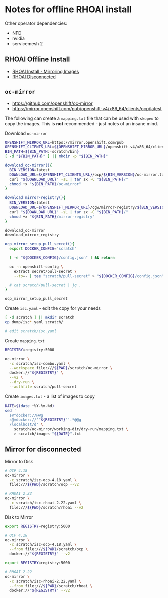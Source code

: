 # Notes for offline RHOAI install

Other operator dependencies:

- NFD
- nvidia
- servicemesh 2

## RHOAI Offline Install

- [RHOAI Install - Mirroring Images](https://docs.redhat.com/en/documentation/red_hat_openshift_ai_self-managed/2.23/html/installing_and_uninstalling_openshift_ai_self-managed_in_a_disconnected_environment/deploying-openshift-ai-in-a-disconnected-environment_install#mirroring-images-to-a-private-registry-for-a-disconnected-installation_install)
- [RHOAI Disconnected](https://github.com/red-hat-data-services/rhoai-disconnected-install-helper)

## `oc-mirror`

- https://github.com/openshift/oc-mirror
- https://mirror.openshift.com/pub/openshift-v4/x86_64/clients/ocp/latest

The following can create a `mapping.txt` file that can be used with `skopeo` to copy the images. This is **not** recommended - just notes of an insane mind.

Download `oc-mirror`

```sh
OPENSHIFT_MIRROR_URL=https://mirror.openshift.com/pub
OPENSHIFT_CLIENTS_URL=${OPENSHIFT_MIRROR_URL}/openshift-v4/x86_64/clients
BIN_PATH=${BIN_PATH:-scratch/bin}
[ -d "${BIN_PATH}" ] || mkdir -p "${BIN_PATH}"

download_oc-mirror(){
  BIN_VERSION=latest
  DOWNLOAD_URL=${OPENSHIFT_CLIENTS_URL}/ocp/${BIN_VERSION}/oc-mirror.tar.gz
  curl "${DOWNLOAD_URL}" -sL | tar zx -C "${BIN_PATH}/"
  chmod +x "${BIN_PATH}/oc-mirror"
}

download_mirror-registry(){
  BIN_VERSION=latest
  DOWNLOAD_URL=${OPENSHIFT_MIRROR_URL}/cgw/mirror-registry/${BIN_VERSION}/mirror-registry-amd64.tar.gz
  curl "${DOWNLOAD_URL}" -sL | tar zx -C "${BIN_PATH}/"
  chmod +x "${BIN_PATH}/mirror-registry"
}

download_oc-mirror
download_mirror_registry
```

```sh
ocp_mirror_setup_pull_secret(){
  export DOCKER_CONFIG="scratch"

  [ -e "${DOCKER_CONFIG}/config.json" ] && return

  oc -n openshift-config \
    extract secret/pull-secret \
    --to=- | tee "scratch/pull-secret" > "${DOCKER_CONFIG}/config.json"

  # cat scratch/pull-secret | jq .
}

ocp_mirror_setup_pull_secret
```

Create `isc.yaml` - edit the copy for your needs

```sh
[ -d scratch ] || mkdir scratch
cp dump/isc*.yaml scratch/

# edit scratch/isc.yaml
```

Create `mapping.txt`

```sh
REGISTRY=registry:5000

oc-mirror \
  -c scratch/isc-combo.yaml \
  --workspace file:///${PWD}/scratch/oc-mirror \
  docker://"${REGISTRY}" \
  --v2 \
  --dry-run \
  --authfile scratch/pull-secret
```

Create `images.txt` - a list of images to copy

```sh
DATE=$(date +%Y-%m-%d)
sed '
  s@^docker://@@g
  s@=docker://'"${REGISTRY}"'.*@@g
  /localhost/d' \
    scratch/oc-mirror/working-dir/dry-run/mapping.txt \
    > scratch/images-"${DATE}".txt
```

## Mirror for disconnected

Mirror to Disk

```sh
# OCP 4.18
oc-mirror \
  -c scratch/isc-ocp-4.18.yaml \
  file:///${PWD}/scratch/ocp --v2
```

```sh
# RHOAI 2.22
oc-mirror \
  -c scratch/isc-rhoai-2.22.yaml \
  file:///${PWD}/scratch/rhoai --v2
```

Disk to Mirror

```sh
export REGISTRY=registry:5000

# OCP 4.18
oc-mirror \
  -c scratch/isc-ocp-4.18.yaml \
  --from file:///${PWD}/scratch/ocp \
  docker://"${REGISTRY}" --v2
```

```sh
export REGISTRY=registry:5000

# RHOAI 2.22
oc-mirror \
  -c scratch/isc-rhoai-2.22.yaml \
  --from file:///${PWD}/scratch/rhoai \
  docker://"${REGISTRY}" --v2
```
